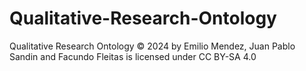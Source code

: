 # Qualitative-Research-Ontology

Qualitative Research Ontology © 2024 by Emilio Mendez, Juan Pablo Sandin and Facundo Fleitas is licensed under CC BY-SA 4.0 
